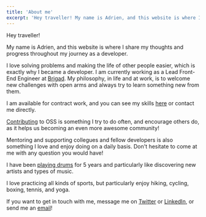 ```yaml
---
title: 'About me'
excerpt: 'Hey traveller! My name is Adrien, and this website is where I share my thoughts and progress throughout my journey as a developer.'
---
```


Hey traveller!

My name is Adrien, and this website is where I share my thoughts and progress throughout my journey as a developer.

I love solving problems and making the life of other people easier, which is exactly why I became a developer. I am currently working as a Lead Front-End Engineer at [Brigad](https://brigad.co). My philosophy, in life and at work, is to welcome new challenges with open arms and always try to learn something new from them.

I am available for contract work, and you can see my skills [here](/skills) or contact me directly.

[Contributing](https://github.com/adrienharnay) to OSS is something I try to do often, and encourage others do, as it helps us becoming an even more awesome community!

Mentoring and supporting collegues and fellow developers is also something I love and enjoy doing on a daily basis. Don't hesitate to come at me with any question you would have!

I have been [playing drums](https://www.youtube.com/channel/UCVb5uS6xt5xzG0cojt3Yf1A?view_as=subscriber) for 5 years and particularly like discovering new artists and types of music.

I love practicing all kinds of sports, but particularly enjoy hiking, cycling, boxing, tennis, and yoga.

If you want to get in touch with me, message me on [Twitter](https://twitter.com/AdrienHarnay) or [LinkedIn](https://www.linkedin.com/in/adrien-harnay/), or send me an [email](mailto:adrien@harnay.me)!
